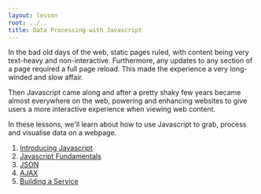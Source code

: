 ```yaml
---
layout: lesson
root: ../..
title: Data Processing with Javascript
---
```


In the bad old days of the web, static pages ruled, with 
content being very text-heavy and non-interactive.
Furthermore, any updates to any section of a page required 
a full page reload. This made the experience a very 
long-winded and slow affair.

Then Javascript came along and after a pretty shaky few years
became almost everywhere on the web, powering and enhancing 
websites to give users a more interactive experience when 
viewing web content.

In these lessons, we'll learn about how to use Javascript to 
grab, process and visualise data on a webpage.

<div class="toc" markdown="1">

1.  [Introducing Javascript](00-intro.html)
2.  [Javascript Fundamentals](01-fundamentals.html)
3.  [JSON](02-json.html)
4.  [AJAX](03-ajax.html)
5.  [Building a Service](04-building.html)

</div>
